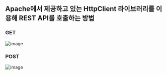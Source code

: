 ## Apache에서 제공하고 있는 HttpClient 라이브러리를 이용해 REST API를 호출하는 방법


### GET 

![image](https://user-images.githubusercontent.com/57666307/176076167-1fa1f43b-e163-4d81-98d1-98e2128bac9f.png)

### POST

![image](https://user-images.githubusercontent.com/57666307/176076215-3f290200-2842-46f4-b542-c63b446e5071.png)
